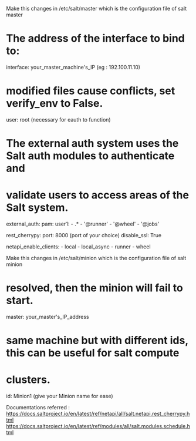 Make this changes in /etc/salt/master which is the configuration file of salt master

# The address of the interface to bind to:
interface: your_master_machine's_IP (eg : 192.100.11.10)

# modified files cause conflicts, set verify_env to False.
user: root (necessary for eauth to function) 

# The external auth system uses the Salt auth modules to authenticate and
# validate users to access areas of the Salt system.
external_auth:
  pam:
    user1:
      - .*
      - '@runner'
      - '@wheel'
      - '@jobs'

rest_cherrypy:
  port: 8000 (port of your choice)
  disable_ssl: True

netapi_enable_clients:
    - local
    - local_async
    - runner
    - wheel
    
Make this changes in /etc/salt/minion which is the configuration file of salt minion

# resolved, then the minion will fail to start.
master: your_master's_IP_address

# same machine but with different ids, this can be useful for salt compute
# clusters.
id: Minion1 (give your Minion name for ease)

Documentations referred :
https://docs.saltproject.io/en/latest/ref/netapi/all/salt.netapi.rest_cherrypy.html
https://docs.saltproject.io/en/latest/ref/modules/all/salt.modules.schedule.html 
